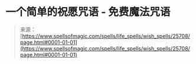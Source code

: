 <!--yml

category: 未分类

date: 2024-06-12 19:12:46

-->

# 一个简单的祝愿咒语 - 免费魔法咒语

> 来源：[https://www.spellsofmagic.com/spells/life_spells/wish_spells/25708/page.html#0001-01-01](https://www.spellsofmagic.com/spells/life_spells/wish_spells/25708/page.html#0001-01-01)
